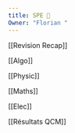```yaml
---
title: SPE 🚀
Owner: "Florian "
---
```

[[Revision Recap]]

[[Algo]]

[[Physic]]

[[Maths]]

[[Elec]]

[[Résultats QCM]]

